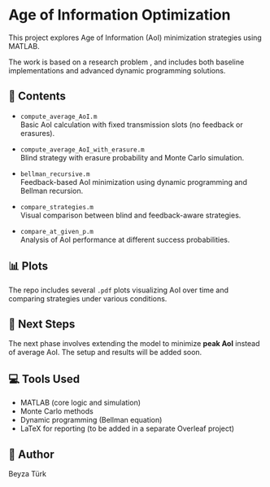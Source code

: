 # Age of Information Optimization

This project explores Age of Information (AoI) minimization strategies using MATLAB.

The work is based on a research problem , and includes both baseline implementations and advanced dynamic programming solutions.

## 📌 Contents

- `compute_average_AoI.m`  
  Basic AoI calculation with fixed transmission slots (no feedback or erasures).

- `compute_average_AoI_with_erasure.m`  
  Blind strategy with erasure probability and Monte Carlo simulation.

- `bellman_recursive.m`  
  Feedback-based AoI minimization using dynamic programming and Bellman recursion.

- `compare_strategies.m`  
  Visual comparison between blind and feedback-aware strategies.

- `compare_at_given_p.m`  
  Analysis of AoI performance at different success probabilities.

## 📊 Plots

The repo includes several `.pdf` plots visualizing AoI over time and comparing strategies under various conditions.

## 🔬 Next Steps

The next phase involves extending the model to minimize **peak AoI** instead of average AoI. The setup and results will be added soon.

## 💻 Tools Used

- MATLAB (core logic and simulation)
- Monte Carlo methods
- Dynamic programming (Bellman equation)
- LaTeX for reporting (to be added in a separate Overleaf project)

## 👤 Author

Beyza Türk
